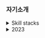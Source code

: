 ### 자기소개

<details>
<summary>Skill stacks</summary>

#### Language:
- ![Static Badge](https://img.shields.io/badge/Java-1e2429)
- ![Static Badge](https://img.shields.io/badge/Kotlin-717f8a)

#### Back-End:
- ![Static Badge](https://img.shields.io/badge/JPA-212b1d)
- ![Static Badge](https://img.shields.io/badge/Spring%20Boot-a7a7a7)
- ![Static Badge](https://img.shields.io/badge/RESTful%20API-1e2429)
- ![Static Badge](https://img.shields.io/badge/Gradle-717f8a)

#### Database:
- ![Static Badge](https://img.shields.io/badge/MySQL-432333)
- ![Static Badge](https://img.shields.io/badge/Oracle-212b1d)

#### Expanding Skillset and DevOps:
- ![Static Badge](https://img.shields.io/badge/AWS-a7a7a7) 
- ![Static Badge](https://img.shields.io/badge/GitHub%20Actions-1e2429) 
- ![Static Badge](https://img.shields.io/badge/Docker-717f8a) 
- ![Static Badge](https://img.shields.io/badge/TDD-432333)
- ![Static Badge](https://img.shields.io/badge/MongoDB-212b1d)

</details>

<details>
<summary>2023</summary>

- **Read**
  - [자바 알고리즘 인터뷰 with 코틀린](#)

- **Watched**
  - [Tacademy 코틀린 강의](https://tacademy.skplanet.com/live/player/onlineLectureDetail.action?seq=140)
  - [Tacademy 함수형 프로그래밍](https://tacademy.skplanet.com/live/player/onlineLectureDetail.action?seq=140)

</details>
